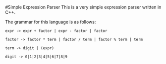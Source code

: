 #Simple Expression Parser
This is a very simple expression parser written in C++.

The grammar for this language is as follows:

`expr -> expr + factor | expr - factor | factor`

`factor -> factor * term | factor / term | factor % term | term`

`term -> digit | (expr)`

`digit -> 0|1|2|3|4|5|6|7|8|9`
